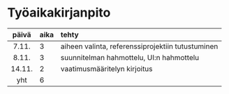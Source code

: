 # Työaikakirjanpito

| päivä | aika | tehty  |
| :----:|:-----| :-----|
| 7.11. | 3    | aiheen valinta, referenssiprojektiin tutustuminen |
| 8.11. | 3    | suunnitelman hahmottelu, UI:n hahmottelu |
| 14.11.| 2    | vaatimusmääritelyn kirjoitus|
| yht   | 6   | | 

